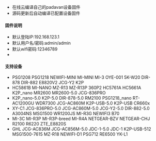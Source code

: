 * 在线云编译自己的padavan设备固件
* 源码更新后自动编译已配置设备固件

#### 固件说明 ####
* 默认登陆IP:192.168.123.1 
* 默认用户名/密码:admin/admin
* 默认wifi密码:12346789
* 
#### 支持设备 ####
* PSG1208 PSG1218 NEWIFI-MINI MI-MINI MI-3 OYE-001 5K-W20 DIR-878 DIR-882 E8820V2 JCG-Y2 K2P
* HC5861B MI-NANO MZ-R13 MZ-R13P 360P2 HC5761A HC5661A K2P_nano MR2600 MR2600-5.0 JCG-836PRO
* K2P_nano-5.0 K2P-5.0 DIR-878-5.0 RM2100 PSG1218_nano RT-AC1200GU WDR7300 JCG-AC860M K2P-USB-5.0 K2P-USB CR660x
* XY-C1 JCG-836PRO-5.0 JCG-AC860M-5.0 JCG-Y2-5.0 DIR-882-5.0 A3004NS MSG1500 WR1200JS MI-R3G NEWIFI3 B70
* MI-3C MI-R3P MI-R3P-breed MI-R4A NETGEAR-BZV NETGEAR-CHJ R2100 R6220 ZTE_E8820S
* GHL JCG-AC836M JCG-AC856M-5.0 JDC-1-5.0 JDC-1 K2P-USB-512 MSG1500-7615 MZ-R18 NEWIFI-D1 PSG712 RE6500 YK-L1
